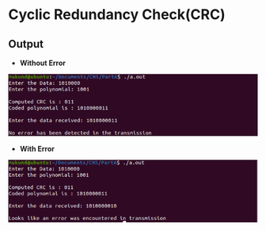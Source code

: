 # Cyclic Redundancy Check(CRC)

## Output
- **Without Error** 

![Screenshot](screenshot1.png)

- **With Error**

![Screenshot](screenshot2.png)
